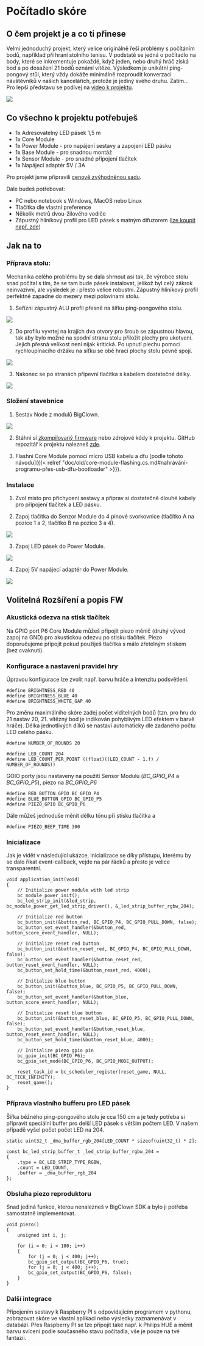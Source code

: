 # Počítadlo skóre

## O čem projekt je a co ti přinese

Velmi jednoduchý projekt, který velice originálně řeší problémy s počítáním bodů, například při hraní stolního tenisu.
V podstatě se jedná o počítadlo na body, které se inkrementuje pokaždé, když jeden, nebo druhý hráč získá bod a po dosažení 21 bodů oznámí vítěze.
Výsledkem je unikátní ping-pongový stůl, který vždy dokáže minimálně rozproudit konverzaci návštěvníků v našich kancelářích, protože je jediný svého druhu.
Zatím...
Pro lepší představu se podívej na [video k projektu](https://youtu.be/otJfNo_x1-Q).

 ![](table-1.jpg)


## Co všechno k projektu potřebuješ

* 1x Adresovatelný LED pásek 1,5 m
* 1x Core Module
* 1x Power Module - pro napájení sestavy a zapojení LED pásku
* 1x Base Module - pro snadnou montáž
* 1x Sensor Module - pro snadné připojení tlačítek
* 1x Napájecí adaptér 5V / 3A

Pro projekt jsme připravili [cenově zvýhodněnou sadu](https://obchod.bigclown.cz/products/score-keeper-set).

Dále budeš potřebovat:

* PC nebo notebook s Windows, MacOS nebo Linux
* Tlačítka dle vlastní preference
* Několik metrů dvou-žilového vodiče
* Zápustný hliníkový profil pro LED pásek s matným difuzorem ([lze koupit např. zde](https://www.ledline.cz/profily-pro-led-pasky/alu-profil-zapustny-174-x-8mm/alu-profil-zapustny-174x8-delka-2m-krytka-mat.html))


## Jak na to

### Příprava stolu:

Mechanika celého problému by se dala shrnout asi tak, že výrobce stolu snad počítal s tím, že se tam bude pásek instalovat, jelikož byl celý zákrok neinvazivní, ale výsledek je i přesto velice robustní.
Zápustný hliníkový profil perfektně zapadne do mezery mezi polovinami stolu.

 1. Seřízni zápustný ALU profil přesně na šířku ping-pongového stolu.

 ![](table-al-tube.jpg)

 2. Do profilu vyvrtej na krajích dva otvory pro šroub se zápustnou hlavou, tak aby bylo možné na spodní stranu stolu přiložit plechy pro ukotvení. Jejich přesná velikost není nijak kritická. Po upnutí plechu pomocí rychloupínacího držáku na síťku se obě hrací plochy stolu pevně spojí.

 ![](table-bottom.jpg)

 3. Nakonec se po stranách připevní tlačítka s kabelem dostatečné délky.

 ![](table-button.jpg)

### Složení stavebnice
 1. Sestav Node z modulů BigClown.

 ![](node-2.jpg)

2. Stáhni si [zkompilovaný firmware](https://github.com/bigclownlabs/bcp-ping-pong-table/releases/latest)
 nebo zdrojové kódy k projektu. GitHub repozitář k projektu nalezneš [zde](https://github.com/bigclownlabs/bcp-ping-pong-table).

3. Flashni Core Module pomocí micro USB kabelu a dfu [podle tohoto návodu]({{< relref "doc/old/core-module-flashing.cs.md#nahrávání-programu-přes-usb-dfu-bootloader" >}}).

### Instalace
 1. Zvol místo pro přichycení sestavy a připrav si dostatečně dlouhé kabely pro připojení tlačítek a LED pásku.

 2. Zapoj tlačítka do Senzor Module do 4 pinové svorkovnice (tlačítko A na pozice 1 a 2, tlačítko B na pozice 3 a 4).

 ![](node-buttons.jpg)

 3. Zapoj LED pásek do Power Module.

 ![](node-led-strip.jpg)

 4. Zapoj 5V napájecí adaptér do Power Module.

 ![](table-node.jpg)


## Volitelná Rozšíření a popis FW

### Akustická odezva na stisk tlačítek
Na GPIO port P6 Core Module můžeš připojit piezo měnič (druhý vývod zapoj na GND) pro akustickou odezvu po stisku tlačítek. Piezo doporučujeme připojit pokud použiješ tlačítka s málo zřetelným stiskem (bez cvaknutí).


### Konfigurace a nastavení pravidel hry
Úpravou konfigurace lze zvolit např. barvu hráče a intenzitu podsvětlení.

```
#define BRIGHTNESS_RED 40
#define BRIGHTNESS_BLUE 40
#define BRIGHTNESS_WHITE_GAP 40
```


Pro změnu maximálního skóre zadej počet viditelných bodů (tzn. pro hru do 21 nastav 20, 21. vítězný bod je indikován pohyblivým LED efektem v barvě hráče).
Délka jednotlivých dílků se nastaví automaticky dle zadaného počtu LED celého pásku.

```
#define NUMBER_OF_ROUNDS 20

#define LED_COUNT 204
#define LED_COUNT_PER_POINT ((float)((LED_COUNT - 1.f) / NUMBER_OF_ROUNDS))
```


GOIO porty jsou nastaveny na použití Sensor Modulu (*BC_GPIO_P4* a *BC_GPIO_P5*), piezo na *BC_GPIO_P6*

```
#define RED_BUTTON_GPIO BC_GPIO_P4
#define BLUE_BUTTON_GPIO BC_GPIO_P5
#define PIEZO_GPIO BC_GPIO_P6
```


Dále můžeš jednoduše měnit délku tónu při stisku tlačítka a
```
#define PIEZO_BEEP_TIME 300
```


### Inicializace

Jak je vidět v následující ukázce, inicializace se díky přístupu, kterému by se dalo říkat event-callback, vejde na pár řádků a přesto je velice transparentní.

```
void application_init(void)
{
    // Initialize power module with led strip
    bc_module_power_init();
    bc_led_strip_init(&led_strip, bc_module_power_get_led_strip_driver(), &_led_strip_buffer_rgbw_204);

    // Initialize red button
    bc_button_init(&button_red, BC_GPIO_P4, BC_GPIO_PULL_DOWN, false);
    bc_button_set_event_handler(&button_red, button_score_event_handler, NULL);

    // Initialize reset red button
    bc_button_init(&button_reset_red, BC_GPIO_P4, BC_GPIO_PULL_DOWN, false);
    bc_button_set_event_handler(&button_reset_red, button_reset_event_handler, NULL);
    bc_button_set_hold_time(&button_reset_red, 4000);

    // Initialize blue button
    bc_button_init(&button_blue, BC_GPIO_P5, BC_GPIO_PULL_DOWN, false);
    bc_button_set_event_handler(&button_blue, button_score_event_handler, NULL);

    // Initialize reset blue button
    bc_button_init(&button_reset_blue, BC_GPIO_P5, BC_GPIO_PULL_DOWN, false);
    bc_button_set_event_handler(&button_reset_blue, button_reset_event_handler, NULL);
    bc_button_set_hold_time(&button_reset_blue, 4000);

    // Initialize piezo gpio pin
    bc_gpio_init(BC_GPIO_P6);
    bc_gpio_set_mode(BC_GPIO_P6, BC_GPIO_MODE_OUTPUT);

    reset_task_id = bc_scheduler_register(reset_game, NULL, BC_TICK_INFINITY);
    reset_game();
}
```

### Příprava vlastního bufferu pro LED pásek

Šířka běžného ping-pongového stolu je cca 150 cm a je tedy potřeba si připravit speciální buffer pro delší LED pásek s větším počtem LED. V našem případě vyšel počet počet LED na 204.

```
static uint32_t _dma_buffer_rgb_204[LED_COUNT * sizeof(uint32_t) * 2];

const bc_led_strip_buffer_t _led_strip_buffer_rgbw_204 =
{
    .type = BC_LED_STRIP_TYPE_RGBW,
    .count = LED_COUNT,
    .buffer = _dma_buffer_rgb_204
};
```

### Obsluha piezo reproduktoru

Snad jediná funkce, kterou nenalezneš v BigClown SDK a bylo ji potřeba samostatně implementovat.

```
void piezo()
{
    unsigned int i, j;

    for (i = 0; i < 100; i++)
    {
        for (j = 0; j < 400; j++);
        bc_gpio_set_output(BC_GPIO_P6, true);
        for (j = 0; j < 400; j++);
        bc_gpio_set_output(BC_GPIO_P6, false);
    }
}
```

### Další integrace
Připojením sestavy k Raspberry PI s odpovídajícím programem v pythonu, zobrazovat skóre ve vlastní aplikaci nebo výsledky zaznamenávat v databázi. Přes Raspberry PI se lze připojit také např. k Philips HUE a měnit barvu svícení podle současného stavu počítadla, vše je pouze na tvé fantazii.
